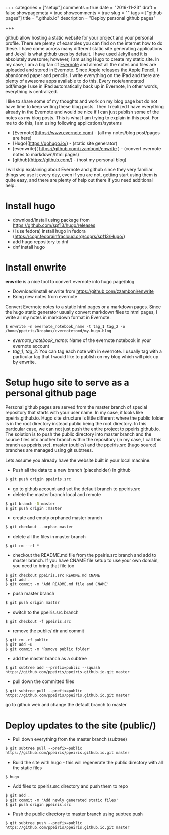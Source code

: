 +++
categories = ["setup"]
comments = true
date = "2016-11-23"
draft = false
showpagemeta = true
showcomments = true
slug = ""
tags = ["github pages"]
title = "<username>.github.io"
description = "Deploy personal github pages"

+++

github allow hosting a static website for your project and your personal profile. There are plenty of examples you can find on the internet how to do these. I have come across many different static site generating applications and Jekyll is what github uses by default. I have used Jekyll and it is absolutely awesome; however, I am using Hugo to create my static site. In my case, I am a big fan of [Evernote](https://www.evernote.com) and almost all the notes and files are uploaded and stored in Evernote. Since Apple releases the [Apple Pencil](http://www.apple.com/us_epp_5001376/shop/ipad/ipad-accessories), I abandoned paper and pencils. I write everything on the iPad and there are plenty of awesome apps available to do this. Every note/annotated pdf/image I use in iPad automatically back up in Evernote, In other words, everything is centralized. 


I like to share some of my thoughts and work on my blog page but do not have time to keep writing these blog posts. Then I realized I have everything already in the Evernote and would be nice if I can just publish some of the notes as my blog posts. This is what I am trying to explain in this post. For me to do this, I am using following applications/systems


- [Evernote](<a href='https://www.evernote.com'>https://www.evernote.com</a>) - (all my notes/blog post/pages are here)
- [Hugo](<a href='https://gohugo.io/' style='font-family:gotham, helvetica, arial, sans-serif;font-size:14px;'>https://gohugo.io/</a>) - (static site generator)
- [evenwrite]( <a href='https://github.com/zzamboni/enwrite' style='font-family:"Helvetica Neue", Arial, sans;font-size:16px;'>https://github.com/zzamboni/enwrite</a> ) - (convert evernote notes to markdown/html pages)
- [github](<a href='https://github.com/'>https://github.com/</a>) - (host my personal blog)

I will skip explaining about Evernote and github since they very familiar things we use it every day, even if you are not, getting start using them is quite easy, and there are plenty of help out there if you need additional help.


# Install hugo

- download/install using package from <a href='https://github.com/spf13/hugo/releases'>https://github.com/spf13/hugo/releases</a>
- (I use fedora) install hugo in fedora (<a href='https://copr.fedorainfracloud.org/coprs/spf13/Hugo/'>https://copr.fedorainfracloud.org/coprs/spf13/Hugo/</a>)
 - add hugo repository to dnf 
 - dnf install hugo

# Install enwrite
**enwrite** is a nice tool to convert evernote into hugo page/blog

- Download/install enwrite from <a href='https://github.com/zzamboni/enwrite'>https://github.com/zzamboni/enwrite</a>
- Bring new notes from evernote

Convert Evernote notes to a static html pages or a markdown pages. Since the hugo static generator usually convert markdown files to html pages, I write all my notes in markdown format in Evernote.


```
$ enwrite -n evernote_notebook_name -t tag_1 tag_2 -o /home/ppeiris/Dropbox/evernotetomd/my-hugo-blog
```


- *evernote_notebook_name*: Name of the evernote notebook in your evernote account
- *tag_1, tag_2*: You can tag each note with in evernote. I usually tag with a particular tag that I would like to publish on my blog which will pick up by enwrite.


# Setup hugo site to serve as a personal github page 

Personal github pages are served from the master branch of special repository that starts with your user name. In my case, it looks like ppeiris.github.io. Hugo site structure is little different where the public folder is in the root directory instead public being the root directory. In this particular case, we can not just push the entire project to ppeiris.github.io. The solution is to push the public directory into master branch and the source files into another branch within the repository (in my case, I call this branch as ppeiris.src). master (public/) and the ppeiris.src (hugo source) branches are managed using git subtrees.

Lets assume you already have the website built in your local machine. 

- Push all the data to a new branch (placeholder) in github 

```sh
$ git push origin ppeiris.src
```
- go to github account and set the default branch to ppeiris.src</li><li>delete the master branch local and remote

```sh
$ git branch -D master
$ git push origin :master
```
- create and empty orphaned master branch 

```
$ git checkout --orphan master
```
- delete all the files in master branch 

```
$ git rm --rf *
```
- checkout the README.md file from the ppeiris.src branch and add to master branch. If you have CNAME file setup to use your own domain, you need to bring that file too

```
$ git checkout ppeiris.src README.md CNAME
$ git add .
$ git commit -m 'Add README.md file and CNAME'
```
- push master branch

```
$ git push origin master
```
- switch to the ppeiris.src branch

```
$ git checkout -f ppeiris.src
```
- remove the public/ dir and commit 

```
$ git rm -rf public
$ git add -u
$ git commit -m 'Remove public folder'
```
- add the master branch as a subtree

```
$ git subtree add --prefix=public --squash https://github.com/ppeiris/ppeiris.github.io.git master
```
- pull down the committed files

```
$ git subtree pull --prefix=public https://github.com/ppeiris/ppeiris.github.io.git master
```
go to github web and change the default branch to master


# Deploy updates to the site (public/)


- Pull down everything from the master branch (subtree)

```
$ git subtree pull --prefix=public https://github.com/ppeiris/ppeiris.github.io.git master
```
- Build the site with hugo - this will regenerate the public directory with all the static files

```
$ hugo
```
- Add files to ppeiris.src directory and push them to repo

```
$ git add . 
$ git commit -m 'Add newly generated static files'
$ git push origin ppeiris.src
```
- Push the public directory to master branch using subtree push 

```
$ git subtree push --prefix=public https://github.com/ppeiris/ppeiris.github.io.git master
```


































































































































